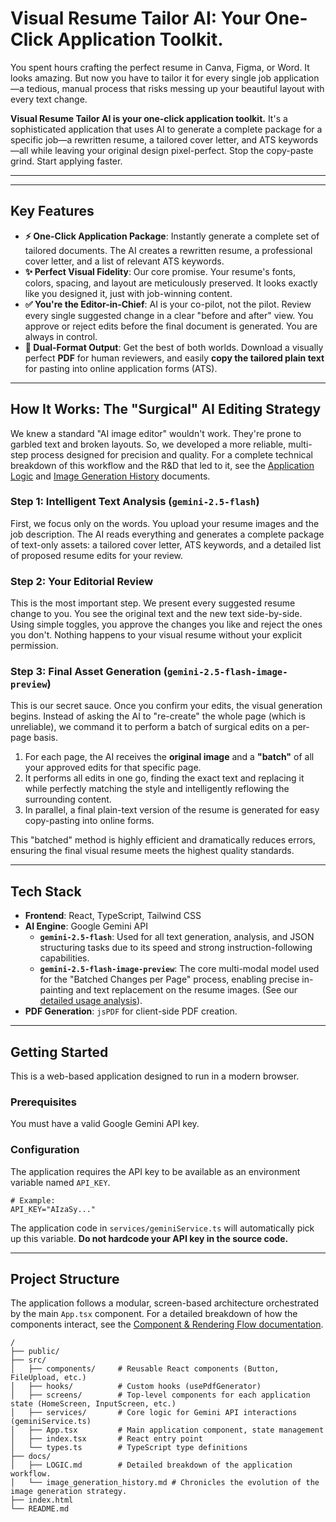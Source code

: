 # Visual Resume Tailor AI: Your One-Click Application Toolkit.

You spent hours crafting the perfect resume in Canva, Figma, or Word. It looks amazing. But now you have to tailor it for every single job application—a tedious, manual process that risks messing up your beautiful layout with every text change.

**Visual Resume Tailor AI is your one-click application toolkit.** It's a sophisticated application that uses AI to generate a complete package for a specific job—a rewritten resume, a tailored cover letter, and ATS keywords—all while leaving your original design pixel-perfect. Stop the copy-paste grind. Start applying faster.

---
<!-- TODO: Add an animated GIF here showing a side-by-side of an original resume and the final, tailored version with text changes highlighted. -->
---

## Key Features

-   **⚡ One-Click Application Package**: Instantly generate a complete set of tailored documents. The AI creates a rewritten resume, a professional cover letter, and a list of relevant ATS keywords.
-   **✨ Perfect Visual Fidelity**: Our core promise. Your resume's fonts, colors, spacing, and layout are meticulously preserved. It looks exactly like you designed it, just with job-winning content.
-   **✅ You're the Editor-in-Chief**: AI is your co-pilot, not the pilot. Review every single suggested change in a clear "before and after" view. You approve or reject edits before the final document is generated. You are always in control.
-   **🚀 Dual-Format Output**: Get the best of both worlds. Download a visually perfect **PDF** for human reviewers, and easily **copy the tailored plain text** for pasting into online application forms (ATS).

---

## How It Works: The "Surgical" AI Editing Strategy

We knew a standard "AI image editor" wouldn't work. They're prone to garbled text and broken layouts. So, we developed a more reliable, multi-step process designed for precision and quality. For a complete technical breakdown of this workflow and the R&D that led to it, see the [Application Logic](./docs/LOGIC.md) and [Image Generation History](./docs/image_generation_history.md) documents.

### Step 1: Intelligent Text Analysis (`gemini-2.5-flash`)

First, we focus only on the words. You upload your resume images and the job description. The AI reads everything and generates a complete package of text-only assets: a tailored cover letter, ATS keywords, and a detailed list of proposed resume edits for your review.

### Step 2: Your Editorial Review

This is the most important step. We present every suggested resume change to you. You see the original text and the new text side-by-side. Using simple toggles, you approve the changes you like and reject the ones you don't. Nothing happens to your visual resume without your explicit permission.

### Step 3: Final Asset Generation (`gemini-2.5-flash-image-preview`)

This is our secret sauce. Once you confirm your edits, the visual generation begins. Instead of asking the AI to "re-create" the whole page (which is unreliable), we command it to perform a batch of surgical edits on a per-page basis.

1.  For each page, the AI receives the **original image** and a **"batch"** of all your approved edits for that specific page.
2.  It performs all edits in one go, finding the exact text and replacing it while perfectly matching the style and intelligently reflowing the surrounding content.
3.  In parallel, a final plain-text version of the resume is generated for easy copy-pasting into online forms.

This "batched" method is highly efficient and dramatically reduces errors, ensuring the final visual resume meets the highest quality standards.

---

## Tech Stack

-   **Frontend**: React, TypeScript, Tailwind CSS
-   **AI Engine**: Google Gemini API
    -   **`gemini-2.5-flash`**: Used for all text generation, analysis, and JSON structuring tasks due to its speed and strong instruction-following capabilities.
    -   **`gemini-2.5-flash-image-preview`**: The core multi-modal model used for the "Batched Changes per Page" process, enabling precise in-painting and text replacement on the resume images. (See our [detailed usage analysis](./docs/NANO_BANANA_API_USAGE.md)).
-   **PDF Generation**: `jsPDF` for client-side PDF creation.

---

## Getting Started

This is a web-based application designed to run in a modern browser.

### Prerequisites

You must have a valid Google Gemini API key.

### Configuration

The application requires the API key to be available as an environment variable named `API_KEY`.

```
# Example:
API_KEY="AIzaSy..."
```

The application code in `services/geminiService.ts` will automatically pick up this variable. **Do not hardcode your API key in the source code.**

---

## Project Structure

The application follows a modular, screen-based architecture orchestrated by the main `App.tsx` component. For a detailed breakdown of how the components interact, see the [Component & Rendering Flow documentation](./docs/COMPONENT_FLOW.md).

```
/
├── public/
├── src/
│   ├── components/     # Reusable React components (Button, FileUpload, etc.)
│   ├── hooks/          # Custom hooks (usePdfGenerator)
│   ├── screens/        # Top-level components for each application state (HomeScreen, InputScreen, etc.)
│   ├── services/       # Core logic for Gemini API interactions (geminiService.ts)
│   ├── App.tsx         # Main application component, state management
│   ├── index.tsx       # React entry point
│   └── types.ts        # TypeScript type definitions
├── docs/
│   ├── LOGIC.md        # Detailed breakdown of the application workflow.
│   └── image_generation_history.md # Chronicles the evolution of the image generation strategy.
├── index.html
└── README.md
```